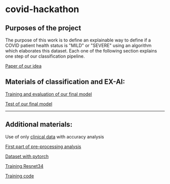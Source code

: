 # covid-hackathon
## Purposes of the project

The purpose of this work is to define an explainable way to define if a COVID patient health status is "MILD" or "SEVERE" using an algorithm which elaborates this dataset. 
Each one of the following section explains one step of our classification pipeline.

[Paper of our idea](https://github.com/federico1-creator/covid-hackathon/blob/master/Hackton_Covid.pdf)

## Materials of classification and EX-AI:

[Training and evaluation of our final model](https://github.com/federico1-creator/covid-hackathon/blob/master/dt_evaluation.ipynb)

[Test of our final model](https://github.com/federico1-creator/covid-hackathon/blob/master/dt_result.ipynb)

---
## Additional materials:

Use of only [clinical data](https://github.com/federico1-creator/covid-hackathon/blob/master/1%C2%B0_attempt.ipynb)
with accuracy analysis

[First part of pre-processing analysis](https://github.com/federico1-creator/covid-hackathon/blob/master/pre-processing.ipynb)

[Dataset with pytorch](https://github.com/federico1-creator/covid-hackathon/blob/master/dataset.py)

[Training Resnet34](https://github.com/federico1-creator/covid-hackathon/blob/master/2%C2%B0_attempt.py)

[Training code](https://github.com/federico1-creator/covid-hackathon/blob/master/train.py)
